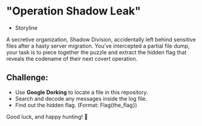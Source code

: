 # "Operation Shadow Leak"

* Storyline

A secretive organization, Shadow Division, accidentally left behind sensitive files after a hasty server migration. You’ve intercepted a partial file dump, your task is to piece together the puzzle and extract the hidden flag that reveals the codename of their next covert operation.

## Challenge:  
* Use **Google Dorking** to locate a file in this repository.  
* Search and decode any messages inside the log file.    
* Find out the hidden flag. (Format: Flag{the_flag})  

Good luck, and happy hunting! 🚀
